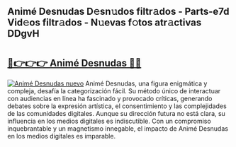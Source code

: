 ## Animé Desnudas D𝚎sn𝚞dos filtr𝚊dos - Parts-e7d Vid𝚎os filtr𝚊dos - N𝚞evas f𝚘tos atr𝚊ctivas DDgvH

# <h2><a href="http://mb8itq.tromn.icu/?c=Anim%c3%a9+Desnudas">🔗👉👉👉 Animé Desnudas 🔗🔗</a></h2>

[![Animé Desnudas nuevo](https://i.imgur.com/pEAQMta.gif)](http://mb8itq.tromn.icu/?c=Anim%c3%a9+Desnudas)
Animé Desnudas, una figura enigmática y compleja, desafía la categorización fácil. Su método único de interactuar con audiencias en línea ha fascinado y provocado críticas, generando debates sobre la expresión artística, el consentimiento y las complejidades de las comunidades digitales. Aunque su dirección futura no está clara, su influencia en los medios digitales es indiscutible. Con un compromiso inquebrantable y un magnetismo innegable, el impacto de Animé Desnudas en los medios digitales es imparable.
